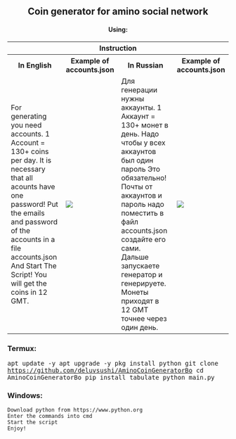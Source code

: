 <body>
	<h2 align="center"> Coin generator for amino social network </h1>
	<div>
		<h4 align="center"> Using: </h3>
		<table>
			<tr> <th colspan="4">Instruction</th> </tr>
			<tr>
				<th>In English</th>
				<th>Example of accounts.json</th>
				<th>In Russian</th>
				<th>Example of accounts.json</th>
			</tr>
			<tr>
				<td> For generating you need accounts. 1 Account = 130+ coins per day. It is necessary that all acounts have one password! Put the emails and password of the accounts in a file accounts.json And Start The Script! You will get the coins in 12 GMT. </td>
				<td><img src="https://i.ibb.co/vvxjMhL/IMG-20211127-170135.jpg"></td>
				<td> Для генерации нужны аккаунты. 1 Аккаунт = 130+ монет в день. Надо чтобы у всех аккаунтов был один пароль Это обязательно! Почты от аккаунтов и пароль надо поместить в файл accounts.json создайте его сами. Дальше запускаете генератор и генерируете. Монеты приходят в 12 GMT точнее через один день. </td>
				<td><img src="https://i.ibb.co/vvxjMhL/IMG-20211127-170135.jpg"></td>
			</tr>
			</table>
</body>

### Termux:
<kbd> apt update -y </kbd>
<kbd> apt upgrade -y </kbd>
<kbd> pkg install python </kbd>
<kbd> git clone https://github.com/deluvsushi/AminoCoinGeneratorBo </kbd>
<kbd> cd AminoCoinGeneratorBo </kbd>
<kbd> pip install tabulate </kbd>
<kbd> python main.py </kbd>

### Windows:
```
Download python from https://www.python.org
Enter the commands into cmd 
Start the script 
Enjoy!
```
